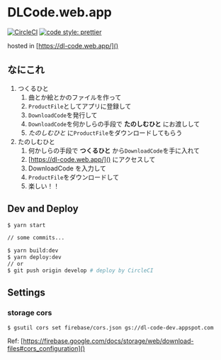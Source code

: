 # DLCode.web.app

[![CircleCI](https://circleci.com/gh/TatsuyaYamamoto/dl-code.web.app/tree/develop.svg?style=svg)](https://circleci.com/gh/TatsuyaYamamoto/dl-code.web.app/tree/develop)
[![code style: prettier](https://img.shields.io/badge/code_style-prettier-ff69b4.svg?style=flat-square)](https://github.com/prettier/prettier)

hosted in [https://dl-code.web.app/]()

## なにこれ

1. つくるひと
   1. 曲とか絵とかのファイルを作って
   1. `ProductFile`としてアプリに登録して
   1. `DownloadCode`を発行して
   1. `DownloadCode`を何かしらの手段で **たのしむひと** にお渡しして
   1. _たのしむひと_ に`ProductFile`をダウンロードしてもらう
1. たのしむひと
   1. 何かしらの手段で **つくるひと** から`DownloadCode`を手に入れて
   1. [https://dl-code.web.app/]() にアクセスして
   1. DownloadCode を入力して
   1. `ProductFile`をダウンロードして
   1. 楽しい！！

## Dev and Deploy

```bash
$ yarn start

// some commits...

$ yarn build:dev
$ yarn deploy:dev
// or
$ git push origin develop # deploy by CircleCI

```

## Settings

### storage cors

```bash
$ gsutil cors set firebase/cors.json gs://dl-code-dev.appspot.com
```

Ref: [https://firebase.google.com/docs/storage/web/download-files#cors_configuration]()
